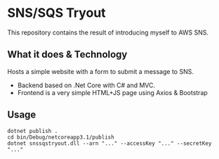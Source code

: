 # SNS/SQS Tryout

This repository contains the result of introducing myself to AWS SNS.

## What it does & Technology

Hosts a simple website with a form to submit a message to SNS.
* Backend based on .Net Core with C# and MVC.
* Frontend is a very simple HTML+JS page using Axios & Bootstrap

## Usage

```
dotnet publish .
cd bin/Debug/netcoreapp3.1/publish
dotnet snssqstryout.dll --arn "..." --accessKey "..." --secretKey "..."

```